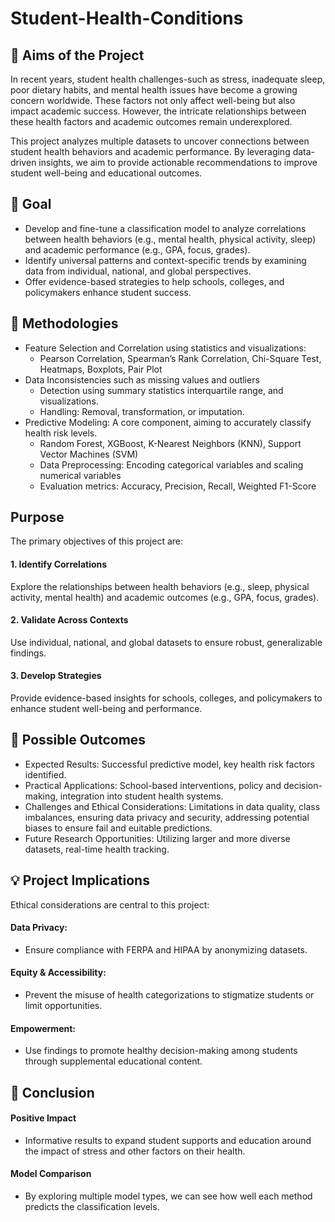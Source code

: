 # Student-Health-Conditions
## 📌 Aims of the Project
In recent years, student health challenges-such as stress, inadequate sleep, poor dietary habits, and mental health issues have become a growing concern worldwide. These factors not only affect well-being but also impact academic success. However, the intricate relationships between these health factors and academic outcomes remain underexplored. 

This project analyzes multiple datasets to uncover connections between student health behaviors and academic performance. By leveraging data-driven insights, we aim to provide actionable recommendations to improve student well-being and educational outcomes. 

## 🏁 Goal
*  Develop and fine-tune a classification model to analyze correlations between health behaviors (e.g., mental health, physical activity, sleep) and academic performance (e.g., GPA, focus, grades).
*  Identify universal patterns and context-specific trends by examining data from individual, national, and global perspectives.
*  Offer evidence-based strategies to help schools, colleges, and policymakers enhance student success. 

## 🔧 Methodologies
- Feature Selection and Correlation using statistics and visualizations:
  - Pearson Correlation, Spearman’s Rank Correlation, Chi-Square Test, Heatmaps, Boxplots, Pair Plot
- Data Inconsistencies such as missing values and outliers
  - Detection using summary statistics interquartile range, and visualizations.
  - Handling: Removal, transformation, or imputation.
- Predictive Modeling: A core component, aiming to accurately classify health risk levels.
  - Random Forest, XGBoost, K-Nearest Neighbors (KNN), Support Vector Machines (SVM)
  - Data Preprocessing: Encoding categorical variables and scaling numerical variables
  - Evaluation metrics: Accuracy, Precision, Recall, Weighted F1-Score

## Purpose
The primary objectives of this project are: 
 #### 1. Identify Correlations
 Explore the relationships between health behaviors (e.g., sleep, physical activity, mental health) and academic outcomes (e.g., GPA, focus, grades). 
 #### 2. Validate Across Contexts
 Use individual, national, and global datasets to ensure robust, generalizable findings. 
 #### 3. Develop Strategies
 Provide evidence-based insights for schools, colleges, and policymakers to enhance student well-being and performance. 

## 🚀 Possible Outcomes
- Expected Results: Successful predictive model, key health risk factors identified.
- Practical Applications: School-based interventions, policy and decision-making, integration into student health systems.
- Challenges and Ethical Considerations: Limitations in data quality, class imbalances, ensuring data privacy and security, addressing potential biases to ensure fail and euitable predictions.
- Future Research Opportunities:  Utilizing larger and more diverse datasets, real-time health tracking.
     
## 💡 Project Implications
Ethical considerations are central to this project:
 #### Data Privacy: 
  * Ensure compliance with FERPA and HIPAA by anonymizing datasets.
 #### Equity & Accessibility: 
  * Prevent the misuse of health categorizations to stigmatize students or limit opportunities.
 #### Empowerment: 
  * Use findings to promote healthy decision-making among students through supplemental educational content.

## 🎯 Conclusion
#### Positive Impact
  * Informative results to expand student supports and education around the impact of stress and other factors on their health.
 #### Model Comparison
  * By exploring multiple model types, we can see how well each method predicts the classification levels. 
